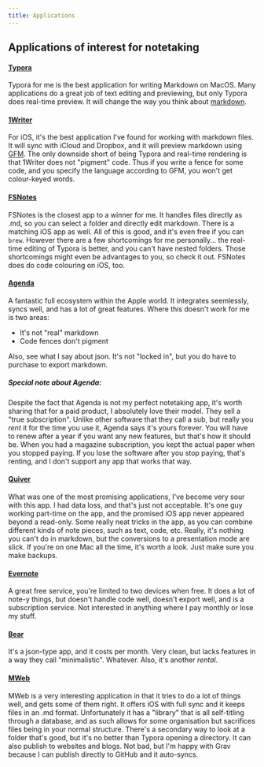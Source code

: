 ```yaml
---
title: Applications
---
```


## Applications of interest for notetaking

#### [Typora](https://typora.io)

Typora for me is the best application for writing Markdown on MacOS. Many applications do a great job of text editing and previewing, but only Typora does real-time preview. It will change the way you think about [markdown](https://daringfireball.net/projects/markdown/basics).

#### [1Writer](http://www.1writerapp.com)

For iOS, it's the best application I've found for working with markdown files. It will sync with iCloud and Dropbox, and it will preview markdown using [GFM](https://github.github.com/gfm/). The only downside short of being Typora and real-time rendering is that 1Writer does not "pigment" code. Thus if you write a fence for some code, and you specify the language according to GFM, you won't get colour-keyed words.

#### [FSNotes](https://fsnot.es)

FSNotes is the closest app to a winner for me. It handles files directly as .md, so you can select a folder and directly edit markdown. There is a matching iOS app as well. All of this is good, and it's even free if you can `brew`. However there are a few shortcomings for me personally... the real-time editing of Typora is better, and you can't have nested folders. Those shortcomings might even be advantages to you, so check it out. FSNotes does do code colouring on iOS, too.

#### [Agenda](https://www.agenda.com)

A fantastic full ecosystem within the Apple world. It integrates seemlessly, syncs well, and has a lot of great features. Where this doesn't work for me is two areas:
- It's not "real" markdown
- Code fences don't pigment

Also, see what I say about json. It's not "locked in", but you do have to purchase to export markdown.

##### Special note about Agenda:

Despite the fact that Agenda is not my perfect notetaking app, it's worth sharing that for a paid product, I absolutely love their model. They sell a "true subscription". Unlike other software that they call a sub, but really you _rent_ it for the time you use it, Agenda says it's yours forever. You will have to renew after a year if you want any new features, but that's how it should be. When you had a magazine subscription, you kept the actual paper when you stopped paying. If you lose the software after you stop paying, that's renting, and I don't support any app that works that way.

#### [Quiver](http://happenapps.com)

What was one of the most promising applications, I've become very sour with this app. I had data loss, and that's just not acceptable. It's one guy working part-time on the app, and the promised iOS app never appeared beyond a read-only. Some really neat tricks in the app, as you can combine different kinds of note pieces, such as text, code, etc. Really, it's nothing you can't do in markdown, but the conversions to a presentation mode are slick. If you're on one Mac all the time, it's worth a look. Just make sure you make backups.

#### [Evernote](https://evernote.com)

A great free service, you're limited to two devices when free. It does a lot of note-y things, but doesn't handle code well, doesn't export well, and is a subscription service. Not interested in anything where I pay monthly or lose my stuff.

#### [Bear](https://bear.app)

It's a json-type app, and it costs per month. Very clean, but lacks features in a way they call "minimalistic". Whatever. Also, it's another _rental_.

#### [MWeb](https://www.mweb.im)

MWeb is a very interesting application in that it tries to do a lot of things well, and gets some of them right. It offers iOS with full sync and it keeps files in an .md format. Unfortunately it has a "library" that is all self-titling through a database, and as such allows for some organisation but sacrifices files being in your normal structure. There's a secondary way to look at a folder that's good, but it's no better than Typora opening a directory. It can also publish to websites and blogs. Not bad, but I'm happy with Grav because I can publish directly to GitHub and it auto-syncs.
